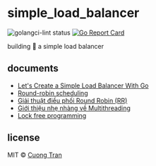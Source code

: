 # simple_load_balancer

![golangci-lint status](https://github.com/103cuong/simple_load_balancer/workflows/golangci-lint/badge.svg)
[![Go Report Card](https://goreportcard.com/badge/github.com/103cuong/simple_load_balancer)](https://goreportcard.com/report/github.com/103cuong/simple_load_balancer)

building 🍻 a simple load balancer

## documents

- [Let's Create a Simple Load Balancer With Go](https://kasvith.me/posts/lets-create-a-simple-lb-go/)
- [Round-robin scheduling](https://en.wikipedia.org/wiki/Round-robin_scheduling)
- [Giải thuật điều phối Round Robin (RR)](https://sinhvientot.net/giai-thuat-dieu-phoi-round-robin-rr/)
- [Giới thiệu nhẹ nhàng về Multithreading](https://tynkblogs.wordpress.com/2019/03/23/gioi-thieu-nhe-nhang-ve-multithreading/)
- [Lock free programming](https://kipalog.com/posts/Lock-free-programming)

## license

MIT © [Cuong Tran](https://github.com/103cuong)
